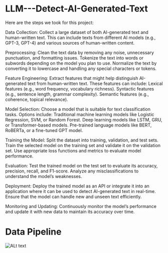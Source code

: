 # LLM---Detect-AI-Generated-Text

Here are the steps we took for this project:

Data Collection:
Collect a large dataset of both AI-generated text and human-written text. This can include texts from different AI models (e.g., GPT-3, GPT-4) and various sources of human-written content.

Preprocessing:
Clean the text data by removing any noise, unnecessary punctuation, and formatting issues.
Tokenize the text into words or subwords depending on the model you plan to use.
Normalize the text by converting it to lowercase and handling any special characters or tokens.

Feature Engineering:
Extract features that might help distinguish AI-generated text from human-written text. These features can include:
Lexical features (e.g., word frequency, vocabulary richness).
Syntactic features (e.g., sentence length, grammar complexity).
Semantic features (e.g., coherence, topical relevance).

Model Selection:
Choose a model that is suitable for text classification tasks. Options include:
Traditional machine learning models like Logistic Regression, SVM, or Random Forest.
Deep learning models like LSTM, GRU, or Transformer-based models.
Pre-trained language models like BERT, RoBERTa, or a fine-tuned GPT model.

Training the Model:
Split the dataset into training, validation, and test sets.
Train the selected model on the training set and validate it on the validation set.
Use appropriate loss functions and metrics to evaluate model performance.

Evaluation:
Test the trained model on the test set to evaluate its accuracy, precision, recall, and F1-score.
Analyze any misclassifications to understand the model’s weaknesses.

Deployment:
Deploy the trained model as an API or integrate it into an application where it can be used to detect AI-generated text in real-time.
Ensure that the model can handle new and unseen text efficiently.

Monitoring and Updating:
Continuously monitor the model’s performance and update it with new data to maintain its accuracy over time.

# Data Pipeline
![ALt text](https://github.com/Matt-Chang/LLM---Detect-AI-Generated-Text/blob/main/Untitled%20diagram-2024-07-09-035228.png)

